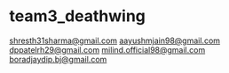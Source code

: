 # team3_deathwing

shresth31sharma@gmail.com
aayushmjain98@gmail.com
dppatelrh29@gmail.com
milind.official98@gmail.com
boradjaydip.bj@gmail.com
